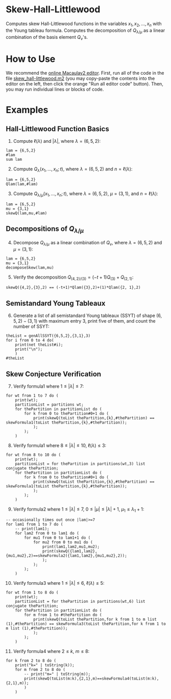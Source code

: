 # Skew-Hall-Littlewood

Computes skew Hall-Littlewood functions in the variables $x_1,x_2,\ldots,x_n$ with the Young tableau formula. Computes the decomposition of $Q_{\lambda/\mu}$ as a linear combination of the basis element $Q_\nu$'s.

# How to Use

We recommend the [online Macaulay2 editor](https://www.unimelb-macaulay2.cloud.edu.au/#editor).
First, run all of the code in the file [skew_hall-littlewood.m2](https://github.com/j-graf/Skew-Hall-Littlewood/blob/main/skew_hall-littlewood.m2) (you may copy-paste the contents into the editor on the left, then click the orange "Run all editor code" button).
Then, you may run individual lines or blocks of code.

# Examples

## Hall-Littlewood Function Basics

1. Compute $\ell(\lambda)$ and $|\lambda|$, where $\lambda=(6,5,2)$:
```
lam = {6,5,2}
#lam
sum lam
```

2. Compute $Q_{\lambda}(x_1,\ldots,x_n;t)$, where $\lambda=(6,5,2)$ and $n=\ell(\lambda)$:
```
lam = {6,5,2}
Qlam(lam,#lam)
```

3. Compute $Q_{\lambda/\mu}(x_1,\ldots,x_n;t)$, where $\lambda=(6,5,2)$, $\mu=(3,1)$, and $n=\ell(\lambda)$:
```
lam = {6,5,2}
mu = {3,1}
skewQ(lam,mu,#lam)
```

## Decompositions of $Q_{\lambda/\mu}$

4. Decompose $Q_{\lambda/\mu}$ as a linear combination of $Q_\nu$, where $\lambda=(6,5,2)$ and $\mu=(3,1)$:
```
lam = {6,5,2}
mu = {3,1}
decomposeSkew(lam,mu)
```

5. Verify the decomposition $Q_{({4, 2})/({3})}=(-t+1)Q_{({3})}+Q_{({2, 1})}$:
```
skewQ({4,2},{3},2) == (-t+1)*Qlam({3},2)+(1)*Qlam({2, 1},2)
```

## Semistandard Young Tableaux

6. Generate a list of all semistandard Young tableaux (SSYT) of shape $(6,5,2)-(3,1)$ with maximum entry $3$, print five of them, and count the number of SSYT:
```
theList = genAllSSYT({6,5,2},{3,1},3)
for i from 0 to 4 do(
    print(net theList#i);
    print("\n");
    )
#theList
```

## Skew Conjecture Verification

7. Verify formula1 where $1\leq|\lambda|\leq7$:
```
for wt from 1 to 7 do (
    print(wt);
    partitionList = partitions wt;
    for thePartition in partitionList do (
        for k from 0 to thePartition#0+1 do (
            print(skewQ(toList thePartition,{k},#thePartition) == skewFormula1(toList thePartition,{k},#thePartition));
            );
        );
    )
```

8. Verify formula1 where $8\leq|\lambda|\leq10,~\ell(\lambda)\leq3$:
```
for wt from 8 to 10 do (
    print(wt);
    partitionList = for thePartition in partitions(wt,3) list conjugate thePartition;
    for thePartition in partitionList do (
        for k from 0 to thePartition#0+1 do (
            print(skewQ(toList thePartition,{k},#thePartition) == skewFormula1(toList thePartition,{k},#thePartition));
            );
        );
    )
```

9. Verify formula2 where $1\leq|\lambda|\leq7,~ 0\leq|\mu|\leq|\lambda|+1,~\mu_1\leq\lambda_1+1$:
```
-- occasionally times out once |lam|>=7
for lam1 from 1 to 7 do (
    -- print(lam1);
    for lam2 from 0 to lam1 do (
        for mu1 from 0 to lam1+1 do (
            for mu2 from 0 to mu1 do (
                print(lam1,lam2,mu1,mu2);
                print(skewQ({lam1,lam2},{mu1,mu2},2)==skewFormula2({lam1,lam2},{mu1,mu2},2));
                );
            );
        );
    )
```

10. Verify formula3 where $1\leq|\lambda|\leq6,~\ell(\lambda)\leq5$:
```
for wt from 1 to 8 do (
    print(wt);
    partitionList = for thePartition in partitions(wt,6) list conjugate thePartition;
    for thePartition in partitionList do (
        for m from 1 to #thePartition do (
            print(skewQ(toList thePartition,for k from 1 to m list (1),#thePartition) == skewFormula3(toList thePartition,for k from 1 to m list (1),#thePartition));
            );
        );
    )
```

11. Verify formula4 where $2\leq k,~m\leq 8$:
```
for k from 2 to 8 do (
    print("k=" | toString(k));
    for m from 2 to 8 do (
        -- print("m=" | toString(m));
        print(skewQ(toList(m:k),{2,1},m)==skewFormula4(toList(m:k),{2,1},m));
        )
    )
```
